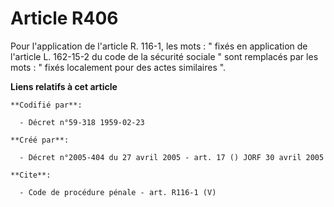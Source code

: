 # Article R406

Pour l'application de l'article R. 116-1, les mots : " fixés en application de l'article L. 162-15-2 du code de la sécurité
sociale " sont remplacés par les mots : " fixés localement pour des actes similaires ".

**Liens relatifs à cet article**

	**Codifié par**:

	  - Décret n°59-318 1959-02-23

	**Créé par**:

	  - Décret n°2005-404 du 27 avril 2005 - art. 17 () JORF 30 avril 2005

	**Cite**:

	  - Code de procédure pénale - art. R116-1 (V)
